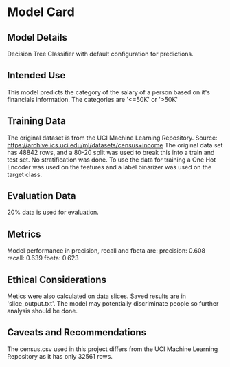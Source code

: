 # Model Card

## Model Details
Decision Tree Classifier with default configuration for predictions.

## Intended Use
This model predicts the category of the salary of a person based on it's financials information. The categories are '<=50K' or '>50K'

## Training Data
The original dataset is from the UCI Machine Learning Repository.
Source: https://archive.ics.uci.edu/ml/datasets/census+income
The original data set has 48842 rows, and a 80-20 split was used to break this into a train and test set. No stratification was done. To use the data for training a One Hot Encoder was used on the features and a label binarizer was used on the target class.

## Evaluation Data
20% data is used for evaluation.

## Metrics
Model performance in precision, recall and fbeta are:
precision: 0.608
recall: 0.639
fbeta: 0.623

## Ethical Considerations
Metics were also calculated on data slices. Saved results are in 'slice_output.txt'.
The model may potentially discriminate people so further analysis should be done.

## Caveats and Recommendations
The census.csv used in this project differs from the UCI Machine Learning Repository as it has only 32561 rows.